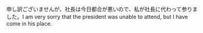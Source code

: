 <tr><td>申し訳ございませんが、社長は今日都合が悪いので、私が社長に代わって参りました。<td><tr><tr><td>I am very sorry that the president was unable to attend, but I have come in his place.<td><tr></table>


